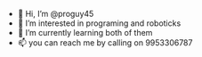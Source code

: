 - 👋 Hi, I’m @proguy45
- 👀 I’m interested in programing and roboticks
- 🌱 I’m currently learning both of them
- 📫 you can reach me by calling on 9953306787
<!---
proguy45/proguy45 is a ✨ special ✨ repository because its `README.md` (this file) appears on your GitHub profile.
You can click the Preview link to take a look at your changes.
--->
